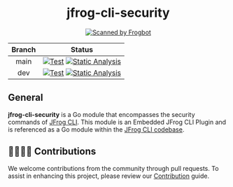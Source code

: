 <div align="center">

# jfrog-cli-security
[![Scanned by Frogbot](https://raw.github.com/jfrog/frogbot/master/images/frogbot-badge.svg)](https://github.com/jfrog/frogbot#readme)

</div>

| Branch |                                                                                                                                                                                            Status                                                                                                                                                                                            |
|:------:|:--------------------------------------------------------------------------------------------------------------------------------------------------------------------------------------------------------------------------------------------------------------------------------------------------------------------------------------------------------------------------------------------:|
| main | [![Test](https://github.com/jfrog/jfrog-cli-security/actions/workflows/test.yml/badge.svg?branch=main)](https://github.com/jfrog/jfrog-cli-security/actions/workflows/test.yml?query=branch%main) [![Static Analysis](https://github.com/jfrog/jfrog-cli-security/actions/workflows/analysis.yml/badge.svg?branch=main)](https://github.com/jfrog/jfrog-cli-security/actions/workflows/analysis.yml) |
|  dev   |     [![Test](https://github.com/jfrog/jfrog-cli-security/actions/workflows/test.yml/badge.svg?branch=dev)](https://github.com/jfrog/jfrog-cli-security/actions/workflows/test.yml?query=branch%3Adev) [![Static Analysis](https://github.com/jfrog/jfrog-cli-security/actions/workflows/analysis.yml/badge.svg?branch=dev)](https://github.com/jfrog/jfrog-cli-security/actions/workflows/analysis.yml)      |

##  General

**jfrog-cli-security** is a Go module that encompasses the security commands of [JFrog CLI](https://docs.jfrog-applications.jfrog.io/jfrog-applications/jfrog-cli). This module is an Embedded JFrog CLI Plugin and is referenced as a Go module within the [JFrog CLI codebase](https://github.com/jfrog/jfrog-cli).

## 🫱🏻‍🫲🏼 Contributions

We welcome contributions from the community through pull requests. To assist in enhancing this project, please review our [Contribution](CONTRIBUTING.md) guide.

